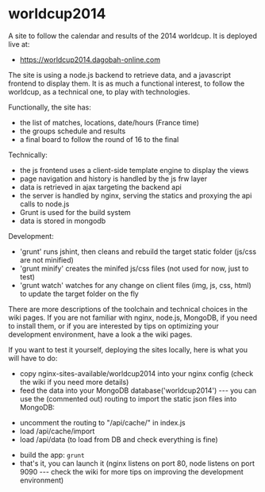 worldcup2014
============

A site to follow the calendar and results of the 2014 worldcup. It is deployed live at:
- https://worldcup2014.dagobah-online.com

The site is using a node.js backend to retrieve data, and a javascript frontend to display them. It is as much
a functional interest, to follow the worldcup, as a technical one, to play with technologies.

Functionally, the site has:

- the list of matches, locations, date/hours (France time)
- the groups schedule and results
- a final board to follow the round of 16 to the final

Technically:

- the js frontend uses a client-side template engine to display the views
- page navigation and history is handled by the js frw layer
- data is retrieved in ajax targeting the backend api
- the server is handled by nginx, serving the statics and proxying the api calls to node.js
- Grunt is used for the build system
- data is stored in mongodb

Development:

- 'grunt' runs jshint, then cleans and rebuild the target static folder (js/css are not minified)
- 'grunt minify' creates the minifed js/css files (not used for now, just to test)
- 'grunt watch' watches for any change on client files (img, js, css, html) to update the target folder on the fly

There are more descriptions of the toolchain and technical choices in the wiki pages. If you are not familiar with
nginx, node.js, MongoDB, if you need to install them, or if you are interested by tips on optimizing your
development environment, have a look a the wiki pages. 

If you want to test it yourself, deploying the sites locally, here is what you will have to do:

- copy nginx-sites-available/worldcup2014 into your nginx config (check the wiki if you need more details)
- feed the data into your MongoDB database('worldcup2014') --- you can use the (commented out) routing
	to import the static json files into MongoDB:
 * uncomment the routing to "/api/cache/" in index.js
 * load /api/cache/import
 * load /api/data (to load from DB and check everything is fine)
- build the app: `grunt`
- that's it, you can launch it (nginx listens on port 80, node listens on port 9090 --- check the wiki for more tips
	on improving the development environment)